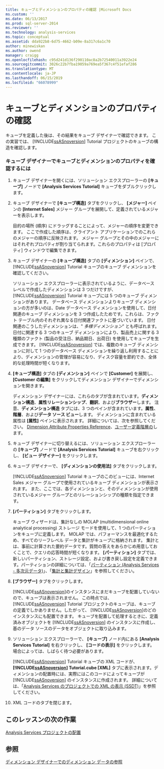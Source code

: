 ```yaml
---
title: キューブとディメンションのプロパティの確認 |Microsoft Docs
ms.custom: ''
ms.date: 06/13/2017
ms.prod: sql-server-2014
ms.reviewer: ''
ms.technology: analysis-services
ms.topic: conceptual
ms.assetid: dda922b8-6d75-4662-b09e-8a317c6a1c70
author: minewiskan
ms.author: owend
manager: craigg
ms.openlocfilehash: c95d241d136f290110ac8a2b72540011a3922e24
ms.sourcegitcommit: 3026c22b7fba19059a769ea5f367c4f51efaf286
ms.translationtype: MT
ms.contentlocale: ja-JP
ms.lasthandoff: 06/15/2019
ms.locfileid: "66078999"
---
```

# <a name="reviewing-cube-and-dimension-properties"></a>キューブとディメンションのプロパティの確認
  キューブを定義した後は、その結果をキューブ デザイナーで確認できます。 この実習では、 [!INCLUDE[ssASnoversion](../includes/ssasnoversion-md.md)] Tutorial プロジェクトのキューブの構造を確認します。  
  
### <a name="to-review-cube-and-dimension-properties-in-cube-designer"></a>キューブ デザイナーでキューブとディメンションのプロパティを確認するには  
  
1.  キューブ デザイナーを開くには、ソリューション エクスプローラーの **[キューブ]** ノードで **[Analysis Services Tutorial]** キューブをダブルクリックします。  
  
2.  キューブ デザイナーで **[キューブ構造]** タブをクリックし、 **[メジャー]** ペインの **[Internet Sales]** メジャー グループを展開して、定義されているメジャーを表示します。  
  
     目的の場所 (順序) にドラッグすることによって、メジャーの順序を変更できます。 ここで作成した順序は、クライアント アプリケーションでのこれらのメジャーの順序に反映されます。 メジャー グループとその中のメジャーにはそれぞれプロパティが割り当てられます。これらのプロパティは [プロパティ] ウィンドウで編集できます。  
  
3.  キューブ デザイナーの **[キューブ構造]** タブの **[ディメンション]** ペインで、 [!INCLUDE[ssASnoversion](../includes/ssasnoversion-md.md)] Tutorial キューブのキューブ ディメンションを確認してください。  
  
     ソリューション エクスプローラーに表示されているように、データベース レベルで作成したディメンションは 3 つだけですが、 [!INCLUDE[ssASnoversion](../includes/ssasnoversion-md.md)] Tutorial キューブには 5 つのキューブ ディメンションがあります。 データベース ディメンションよりキューブ ディメンションの方が多いのは、Date データベース ディメンションを使用して、日付関連のキューブ ディメンションを 3 つ作成したためです。これらは、ファクト テーブル内のそれぞれ異なる日付関連ファクトに基づいています。 日付関連のこうしたディメンションは、" *多様ディメンション*" とも呼ばれます。 日付に関連する 3 つのキューブ ディメンションにより、製品売上に関する 3 種類のファクト (製品の受注日、納品期日、出荷日) を使用してキューブを生成できます。 [!INCLUDE[ssASnoversion](../includes/ssasnoversion-md.md)] では、複数のキューブ ディメンションに対して 1 つのデータベース ディメンションを繰り返し利用することにより、ディメンションの管理が容易になり、ディスク容量を節約でき、全体的な処理時間が短くなります。  
  
4.  **[キューブ構造]** タブの **[ディメンション]** ペインで **[Customer]** を展開し、 **[Customer の編集]** をクリックしてディメンション デザイナーでディメンションを開きます。  
  
     ディメンション デザイナーには、これらのタブが含まれています。**ディメンション構造**、**属性リレーションシップ**、**翻訳**、および**ブラウザー**します。 注意、**ディメンション構造** タブには、3 つのペインが含まれています。**属性**、**階層**、および**データ ソース ビュー**します。 ディメンションに含まれている属性は **[属性]** ペインに表示されます。 詳細については、次を参照してください。 [Dimension Attribute Properties Reference](multidimensional-models/dimension-attribute-properties-reference.md)、[ユーザー定義階層の](multidimensional-models/user-defined-hierarchies-create.md)します。  
  
5.  キューブ デザイナーに切り替えるには、ソリューション エクスプローラーの **[キューブ]** ノードで **[Analysis Services Tutorial]** キューブを右クリックし、 **[ビュー デザイナー]** をクリックします。  
  
6.  キューブ デザイナーで、 **[ディメンションの使用法]** タブをクリックします。  
  
     [!INCLUDE[ssASnoversion](../includes/ssasnoversion-md.md)] Tutorial キューブのこのビューには、Internet Sales メジャー グループで使用されているキューブ ディメンションが表示されます。 また、ここでは、各ディメンションと、そのディメンションが使用されているメジャー グループとのリレーションシップの種類を指定できます。  
  
7.  **[パーティション]** タブをクリックします。  
  
     キューブ ウィザードは、集計なしの MOLAP (multidimensional online analytical processing) ストレージ モードを使用して、1 つのパーティションをキューブに定義します。 MOLAP では、パフォーマンスを最適化するため、すべてのリーフレベル データと集計がキューブに格納されます。 集計とは、事前に計算された要約データです。質問の答えをあらかじめ用意しておくことで、クエリの応答時間が短くなります。 **[パーティション]** タブでは、新しいパーティション、ストレージ設定、および書き戻し設定を定義できます。パーティションの詳細については、「[パーティション (Analysis Services - 多次元データ)](multidimensional-models-olap-logical-cube-objects/partitions-analysis-services-multidimensional-data.md)」、「[集計と集計デザイン](multidimensional-models-olap-logical-cube-objects/aggregations-and-aggregation-designs.md)」を参照してください。  
  
8.  **[ブラウザー]** タブをクリックします。  
  
     [!INCLUDE[ssASnoversion](../includes/ssasnoversion-md.md)]のインスタンスにまだキューブを配置していないので、キューブは表示されません。 この時点では、 [!INCLUDE[ssASnoversion](../includes/ssasnoversion-md.md)] Tutorial プロジェクトのキューブは、キューブの定義でしかありません。したがって、 [!INCLUDE[ssASnoversion](../includes/ssasnoversion-md.md)]のどのインスタンスにも配置できます。 キューブを配置して処理するときに、定義済みオブジェクトを [!INCLUDE[ssASnoversion](../includes/ssasnoversion-md.md)] のインスタンスに作成し、基のデータ ソースのデータをオブジェクトに取り込みます。  
  
9. ソリューション エクスプローラーで、 **[キューブ]** ノード内にある **[Analysis Services Tutorial]** を右クリックし、 **[コードの表示]** をクリックします。 場合によっては、しばらく待つ必要があります。  
  
     [!INCLUDE[ssASnoversion](../includes/ssasnoversion-md.md)] Tutorial キューブの XML コードが、 **[!INCLUDE[ssASnoversion](../includes/ssasnoversion-md.md)] Tutorial.cube [XML]** タブに表示されます。ディメンションの配置時には、実際にはこのコードによってキューブが [!INCLUDE[ssASnoversion](../includes/ssasnoversion-md.md)] のインスタンスに作成されます。 詳細については、「[Analysis Services のプロジェクトでの XML の表示 (SSDT)](multidimensional-models/view-the-xml-for-an-analysis-services-project-ssdt.md)」を参照してください。  
  
10. XML コードのタブを閉じます。  
  
## <a name="next-task-in-lesson"></a>このレッスンの次の作業  
 [Analysis Services プロジェクトの配置](lesson-2-5-deploying-an-analysis-services-project.md)  
  
## <a name="see-also"></a>参照  
 [ディメンション デザイナーでのディメンション データの参照](multidimensional-models/database-dimensions-browse-dimension-data-in-dimension-designer.md)  
  
  
